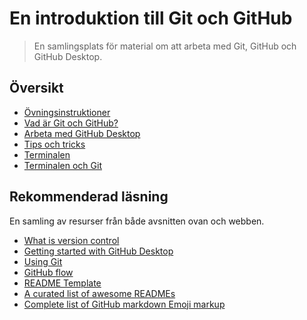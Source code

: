 # En introduktion till Git och GitHub

> En samlingsplats för material om att arbeta med Git, GitHub och GitHub Desktop.

## Översikt

* [Övningsinstruktioner](exercise-instructions.md)
* [Vad är Git och GitHub?](what-are-git-and-github.md)
* [Arbeta med GitHub Desktop](working-with-github-desktop.md)
* [Tips och tricks](tips-and-tricks.md)
* [Terminalen](the-terminal.md)
* [Terminalen och Git](the-terminal-and-git.md)

## Rekommenderad läsning

En samling av resurser från både avsnitten ovan och webben.

* [What is version control](https://www.atlassian.com/git/tutorials/what-is-version-control)
* [Getting started with GitHub Desktop](https://help.github.com/en/desktop/getting-started-with-github-desktop)
* [Using Git](https://help.github.com/en/github/using-git)
* [GitHub flow](https://guides.github.com/introduction/flow/)
* [README Template](https://github.com/dbader/readme-template)
* [A curated list of awesome READMEs](https://github.com/matiassingers/awesome-readme)
* [Complete list of GitHub markdown Emoji markup](https://gist.github.com/rxaviers/7360908)
